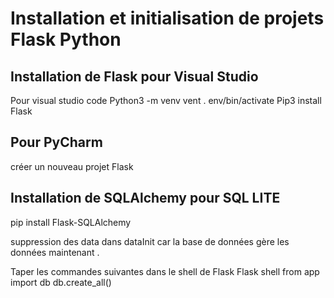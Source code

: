 # Installation et initialisation de projets Flask Python


## Installation de Flask pour Visual Studio

Pour visual studio code
Python3 -m venv vent
. env/bin/activate
Pip3 install Flask

## Pour PyCharm

créer un nouveau projet Flask

## Installation de SQLAlchemy pour SQL LITE
pip install Flask-SQLAlchemy

suppression des data dans dataInit car la base de données gère les données maintenant
.

Taper les commandes suivantes dans le shell de Flask
Flask shell
from app import db
db.create_all()


